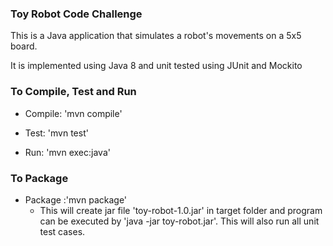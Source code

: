 ### Toy Robot Code Challenge

This is a Java application that simulates a robot's movements on a 5x5 board.

It is implemented using Java 8 and unit tested using JUnit and Mockito


### To Compile, Test and Run

- Compile: 'mvn compile'

- Test: 'mvn test'

- Run: 'mvn exec:java'

### To Package
- Package :'mvn package'
  - This will create jar file 'toy-robot-1.0.jar' in target folder and program can be executed by 'java -jar toy-robot.jar'.
    This will also run all unit test cases.